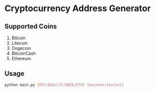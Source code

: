 # Cryptocurrency Address Generator
## Supported Coins
1. Bitcoin
2. Litecoin
3. Dogecoin
4. BitcoinCash
5. Ethereum
## Usage
```bash
python main.py [BTC/BCH/LTC/DOGE/ETH] [mainnet/testnet]
```